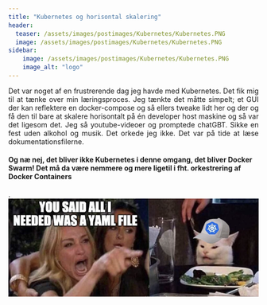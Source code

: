 ```yaml
---
title: "Kubernetes og horisontal skalering"
header:
  teaser: /assets/images/postimages/Kubernetes/Kubernetes.PNG
  image: /assets/images/postimages/Kubernetes/Kubernetes.PNG
sidebar:
    image: /assets/images/postimages/Kubernetes/Kubernetes.PNG
    image_alt: "logo"
---
```

<p style="text-align: justify; hyphens: auto;">
Det var noget af en frustrerende dag jeg havde med Kubernetes. Det fik mig til at tænke over min læringsproces. Jeg tænkte det måtte simpelt; et GUI der kan reflektere en docker-compose og så ellers tweake lidt her og der og få den til bare at skalere horisontalt på én developer host maskine og så var det ligesom det.
Jeg så youtube-videoer og promptede chatGBT. Sikke en fest uden alkohol og musik. Det orkede jeg ikke. Det var på tide at læse dokumentationsfilerne.

</p>

<h4> Og næ nej, det bliver ikke Kubernetes i denne omgang, det bliver Docker Swarm! Det må da være nemmere og mere ligetil i fht. orkestrering af Docker Containers </h4>.
<img src="/assets/images/postimages/Kubernetes/Kubernetes_lol.PNG">
